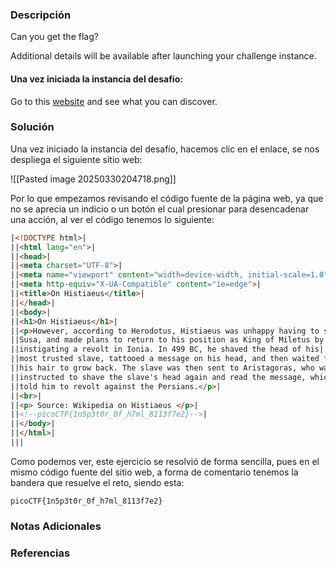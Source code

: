 ### Descripción
Can you get the flag?

Additional details will be available after launching your challenge instance.
#### Una vez iniciada la instancia del desafío:
Go to this [website](http://saturn.picoctf.net:57908/) and see what you can discover.
### Solución
Una vez iniciado la instancia del desafío, hacemos clic en el enlace, se nos despliega el siguiente sitio web:

![[Pasted image 20250330204718.png]]

Por lo que empezamos revisando el código fuente de la página web, ya que no se aprecia un indicio o un botón el cual presionar para desencadenar una acción, al ver el código tenemos lo siguiente:

```HTML
|<!DOCTYPE html>|
||<html lang="en">|
||<head>|
||<meta charset="UTF-8">|
||<meta name="viewport" content="width=device-width, initial-scale=1.0">|
||<meta http-equiv="X-UA-Compatible" content="ie=edge">|
||<title>On Histiaeus</title>|
||</head>|
||<body>|
||<h1>On Histiaeus</h1>|
||<p>However, according to Herodotus, Histiaeus was unhappy having to stay in|
||Susa, and made plans to return to his position as King of Miletus by|
||instigating a revolt in Ionia. In 499 BC, he shaved the head of his|
||most trusted slave, tattooed a message on his head, and then waited for|
||his hair to grow back. The slave was then sent to Aristagoras, who was|
||instructed to shave the slave's head again and read the message, which|
||told him to revolt against the Persians.</p>|
||<br>|
||<p> Source: Wikipedia on Histiaeus </p>|
||<!--picoCTF{1n5p3t0r_0f_h7ml_8113f7e2}-->|
||</body>|
||</html>|
|||
```

Como podemos ver, este ejercicio se resolvió de forma sencilla, pues en el mismo código fuente del sitio web, a forma de comentario tenemos la bandera que resuelve el reto, siendo esta:

```
picoCTF{1n5p3t0r_0f_h7ml_8113f7e2}
```
### Notas Adicionales

### Referencias